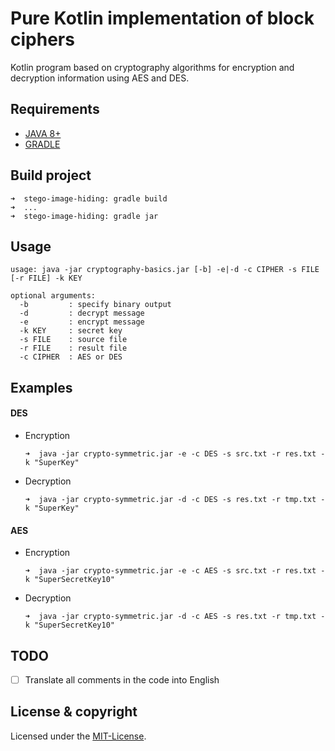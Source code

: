 # Pure Kotlin implementation of block ciphers
Kotlin program based on cryptography algorithms for encryption and decryption information using AES and DES.

## Requirements
- [JAVA 8+](https://www.java.com/en/download/)
- [GRADLE](https://docs.gradle.org/current/userguide/installation.html#installing_with_a_package_manager)

## Build project
    ➜  stego-image-hiding: gradle build
    ➜  ...
    ➜  stego-image-hiding: gradle jar

## Usage 

    usage: java -jar cryptography-basics.jar [-b] -e|-d -c CIPHER -s FILE [-r FILE] -k KEY

```
optional arguments:
  -b         : specify binary output
  -d         : decrypt message
  -e         : encrypt message
  -k KEY     : secret key
  -s FILE    : source file
  -r FILE    : result file
  -c CIPHER  : AES or DES
```

## Examples
  #### DES
  - Encryption
    ```
    ➜  java -jar crypto-symmetric.jar -e -c DES -s src.txt -r res.txt -k "SuperKey"
    ```
  - Decryption
    ```
    ➜  java -jar crypto-symmetric.jar -d -c DES -s res.txt -r tmp.txt -k "SuperKey"
    ```
  #### AES
  - Encryption
    ```
    ➜  java -jar crypto-symmetric.jar -e -c AES -s src.txt -r res.txt -k "SuperSecretKey10"
    ```
  - Decryption
    ```
    ➜  java -jar crypto-symmetric.jar -d -c AES -s res.txt -r tmp.txt -k "SuperSecretKey10"
    ```
    
## TODO
- [ ] Translate all comments in the code into English

## License & copyright
Licensed under the [MIT-License](LICENSE.md).